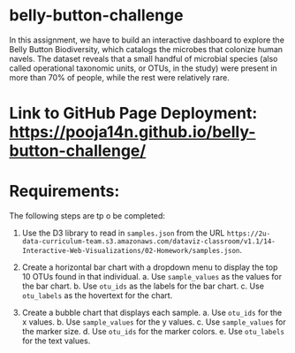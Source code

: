 # belly-button-challenge

In this assignment, we have to build an interactive dashboard to explore the Belly Button Biodiversity, which catalogs the microbes that colonize human navels.
The dataset reveals that a small handful of microbial species (also called operational taxonomic units, or OTUs, in the study) were present in more than 70% of people, while the rest were relatively rare.

# Link to GitHub Page Deployment: https://pooja14n.github.io/belly-button-challenge/

# Requirements:
The following steps are tp o be completed:

1. Use the D3 library to read in `samples.json` from the URL `https://2u-data-curriculum-team.s3.amazonaws.com/dataviz-classroom/v1.1/14-Interactive-Web-Visualizations/02-Homework/samples.json`.

2. Create a horizontal bar chart with a dropdown menu to display the top 10 OTUs found in that individual.
  a. Use `sample_values` as the values for the bar chart.
  b. Use `otu_ids` as the labels for the bar chart.
  c. Use `otu_labels` as the hovertext for the chart.

3. Create a bubble chart that displays each sample.
  a. Use `otu_ids` for the x values.
  b. Use `sample_values` for the y values.
  c. Use `sample_values` for the marker size.
  d. Use `otu_ids` for the marker colors.
  e. Use `otu_labels` for the text values.

